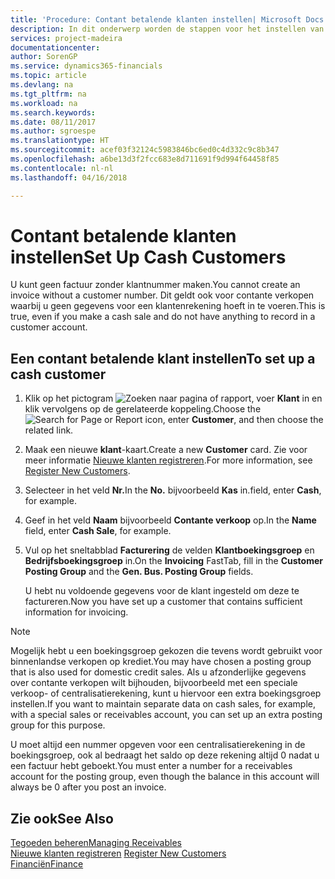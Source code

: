 ```yaml
---
title: 'Procedure: Contant betalende klanten instellen| Microsoft Docs'
description: In dit onderwerp worden de stappen voor het instellen van klanten die contant betalen beschreven.
services: project-madeira
documentationcenter: 
author: SorenGP
ms.service: dynamics365-financials
ms.topic: article
ms.devlang: na
ms.tgt_pltfrm: na
ms.workload: na
ms.search.keywords: 
ms.date: 08/11/2017
ms.author: sgroespe
ms.translationtype: HT
ms.sourcegitcommit: acef03f32124c5983846bc6ed0c4d332c9c8b347
ms.openlocfilehash: a6be13d3f2fcc683e8d711691f9d994f64458f85
ms.contentlocale: nl-nl
ms.lasthandoff: 04/16/2018

---
```

# <a name="set-up-cash-customers"></a><span data-ttu-id="d2be3-103">Contant betalende klanten instellen</span><span class="sxs-lookup"><span data-stu-id="d2be3-103">Set Up Cash Customers</span></span>
<span data-ttu-id="d2be3-104">U kunt geen factuur zonder klantnummer maken.</span><span class="sxs-lookup"><span data-stu-id="d2be3-104">You cannot create an invoice without a customer number.</span></span> <span data-ttu-id="d2be3-105">Dit geldt ook voor contante verkopen waarbij u geen gegevens voor een klantenrekening hoeft in te voeren.</span><span class="sxs-lookup"><span data-stu-id="d2be3-105">This is true, even if you make a cash sale and do not have anything to record in a customer account.</span></span>  

## <a name="to-set-up-a-cash-customer"></a><span data-ttu-id="d2be3-106">Een contant betalende klant instellen</span><span class="sxs-lookup"><span data-stu-id="d2be3-106">To set up a cash customer</span></span>  
1. <span data-ttu-id="d2be3-107">Klik op het pictogram ![Zoeken naar pagina of rapport](media/ui-search/search_small.png "Pictogram Zoeken naar pagina of rapport"), voer **Klant** in en klik vervolgens op de gerelateerde koppeling.</span><span class="sxs-lookup"><span data-stu-id="d2be3-107">Choose the ![Search for Page or Report](media/ui-search/search_small.png "Search for Page or Report icon") icon, enter **Customer**, and then choose the related link.</span></span>  
2. <span data-ttu-id="d2be3-108">Maak een nieuwe **klant**-kaart.</span><span class="sxs-lookup"><span data-stu-id="d2be3-108">Create a new **Customer** card.</span></span> <span data-ttu-id="d2be3-109">Zie voor meer informatie [Nieuwe klanten registreren](sales-how-register-new-customers.md).</span><span class="sxs-lookup"><span data-stu-id="d2be3-109">For more information, see [Register New Customers](sales-how-register-new-customers.md).</span></span>
3. <span data-ttu-id="d2be3-110">Selecteer in het veld **Nr.**</span><span class="sxs-lookup"><span data-stu-id="d2be3-110">In the **No.**</span></span> <span data-ttu-id="d2be3-111">bijvoorbeeld **Kas** in.</span><span class="sxs-lookup"><span data-stu-id="d2be3-111">field, enter **Cash**, for example.</span></span>  
4. <span data-ttu-id="d2be3-112">Geef in het veld **Naam** bijvoorbeeld **Contante verkoop** op.</span><span class="sxs-lookup"><span data-stu-id="d2be3-112">In the **Name** field, enter **Cash Sale**, for example.</span></span>  
5. <span data-ttu-id="d2be3-113">Vul op het sneltabblad **Facturering** de velden **Klantboekingsgroep** en **Bedrijfsboekingsgroep** in.</span><span class="sxs-lookup"><span data-stu-id="d2be3-113">On the **Invoicing** FastTab, fill in the **Customer Posting Group** and the **Gen. Bus. Posting Group** fields.</span></span>  

   <span data-ttu-id="d2be3-114">U hebt nu voldoende gegevens voor de klant ingesteld om deze te factureren.</span><span class="sxs-lookup"><span data-stu-id="d2be3-114">Now you have set up a customer that contains sufficient information for invoicing.</span></span>  

> [!NOTE]  
>  <span data-ttu-id="d2be3-115">Mogelijk hebt u een boekingsgroep gekozen die tevens wordt gebruikt voor binnenlandse verkopen op krediet.</span><span class="sxs-lookup"><span data-stu-id="d2be3-115">You may have chosen a posting group that is also used for domestic credit sales.</span></span> <span data-ttu-id="d2be3-116">Als u afzonderlijke gegevens over contante verkopen wilt bijhouden, bijvoorbeeld met een speciale verkoop- of centralisatierekening, kunt u hiervoor een extra boekingsgroep instellen.</span><span class="sxs-lookup"><span data-stu-id="d2be3-116">If you want to maintain separate data on cash sales, for example, with a special sales or receivables account, you can set up an extra posting group for this purpose.</span></span>  
>   
>  <span data-ttu-id="d2be3-117">U moet altijd een nummer opgeven voor een centralisatierekening in de boekingsgroep, ook al bedraagt het saldo op deze rekening altijd 0 nadat u een factuur hebt geboekt.</span><span class="sxs-lookup"><span data-stu-id="d2be3-117">You must enter a number for a receivables account for the posting group, even though the balance in this account will always be 0 after you post an invoice.</span></span>  

## <a name="see-also"></a><span data-ttu-id="d2be3-118">Zie ook</span><span class="sxs-lookup"><span data-stu-id="d2be3-118">See Also</span></span>
[<span data-ttu-id="d2be3-119">Tegoeden beheren</span><span class="sxs-lookup"><span data-stu-id="d2be3-119">Managing Receivables</span></span>](receivables-manage-receivables.md)  
<span data-ttu-id="d2be3-120">[Nieuwe klanten registreren](sales-how-register-new-customers.md)  </span><span class="sxs-lookup"><span data-stu-id="d2be3-120">[Register New Customers](sales-how-register-new-customers.md)  </span></span>  
[<span data-ttu-id="d2be3-121">Financiën</span><span class="sxs-lookup"><span data-stu-id="d2be3-121">Finance</span></span>](finance.md)  


